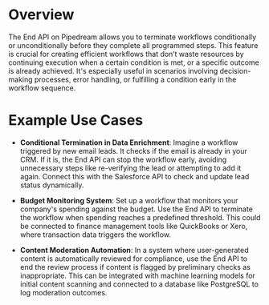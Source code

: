 # Overview

The End API on Pipedream allows you to terminate workflows conditionally or unconditionally before they complete all programmed steps. This feature is crucial for creating efficient workflows that don’t waste resources by continuing execution when a certain condition is met, or a specific outcome is already achieved. It's especially useful in scenarios involving decision-making processes, error handling, or fulfilling a condition early in the workflow sequence.

# Example Use Cases

- **Conditional Termination in Data Enrichment**: Imagine a workflow triggered by new email leads. It checks if the email is already in your CRM. If it is, the End API can stop the workflow early, avoiding unnecessary steps like re-verifying the lead or attempting to add it again. Connect this with the Salesforce API to check and update lead status dynamically.

- **Budget Monitoring System**: Set up a workflow that monitors your company's spending against the budget. Use the End API to terminate the workflow when spending reaches a predefined threshold. This could be connected to finance management tools like QuickBooks or Xero, where transaction data triggers the workflow.

- **Content Moderation Automation**: In a system where user-generated content is automatically reviewed for compliance, use the End API to end the review process if content is flagged by preliminary checks as inappropriate. This can be integrated with machine learning models for initial content scanning and connected to a database like PostgreSQL to log moderation outcomes.
